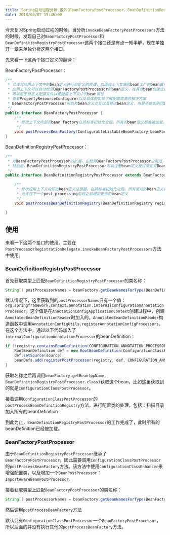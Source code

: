 ```yaml
---
title: Spring启动过程分析.番外(BeanFactoryPostProcessor、BeanDefinitionRegistryPostProcessor)
date: 2018/03/07 15:46:00
---
```


今天复习Spring启动过程的时候，当分析`invokeBeanFactoryPostProcessors`方法的时候，发现自己对`BeanFactoryPostProcessor`和`BeanDefinitionRegistryPostProcessor`这两个接口还是有点一知半解，现在单独开一章来单独分析这两个接口。
<!-- more -->
先来看一下这两个接口定义的翻译：

BeanFactoryPostProcessor：

```java
/**
 * 允许对应用上下文中的bean定义进行自定义的修改，以适应上下文底层bean工厂的bean属性值
 * 应用上下文可以自动检测BeanFactoryPostProcessor的bean定义，在其他bean创建之前应用BeanFactoryPostProcessor。
 * 可以用于自定义配置文件以便配置上下文中的bean属性
 * 查看PropertyResourceConfigurer以及具体的实现了解配置需要的解决方案
 * BeanFactoryPostProcessor可以和bean定义交互以及修改bean定义，但是不能实例化bean。否则会导致过早实例化，违反容器规则引起意外的副作用。如果需要和bean示例交互，可以考虑使用BeanPostProcessor来替代。
 */
public interface BeanFactoryPostProcessor {
	/**
	 * 修改上下文内部的bean factory在其标准初始化之后。所有的bean定义都会被加载，但是不会实例化。允许对bean定义重写或添加属性。
	 */
	void postProcessBeanFactory(ConfigurableListableBeanFactory beanFactory) throws BeansException;
}
```

BeanDefinitionRegistryPostProcessor：

```java
/**
 * 对BeanFactoryPostProcessor的扩展，在检测BeanFactoryPostProcessor之前进一步注册bean定义。
 * 特别是，BeanDefinitionRegistryPostProcessor可以注册bean定义反过来定义BeanFactoryPostProcessor实例。
 */
public interface BeanDefinitionRegistryPostProcessor extends BeanFactoryPostProcessor {

	/**
	 * 修改应用上下文内部的bean定义注册器，在其标准初始化之后。所有常规的bean定义都会被加载，但是没有bean被实例化。
	 * 允许在下一个post-processing阶段之前增加更多的bean定义
	 */
	void postProcessBeanDefinitionRegistry(BeanDefinitionRegistry registry) throws BeansException;

}
```

## 使用

来看一下这两个接口的使用。主要在`PostProcessorRegistrationDelegate.invokeBeanFactoryPostProcessors`方法中使用。

### BeanDefinitionRegistryPostProcessor

首先获取类型上匹配`BeanDefinitionRegistryPostProcessor`的类名称：

```java
String[] postProcessorNames = beanFactory.getBeanNamesForType(BeanDefinitionRegistryPostProcessor.class, true, false);
```

默认情况下，这里获取到的`postProcessorNames`只有一个值：`org.springframework.context.annotation.internalConfigurationAnnotationProcessor`。这个值是在`AnnotationConfigApplicationContext`创建过程中，创建`AnnotatedBeanDefinitionReader`时加入的。`AnnotatedBeanDefinitionReader`构造函数中调用`AnnotationConfigUtils.registerAnnotationConfigProcessors`，在这个方法中，通过以下代码加入了`internalConfigurationAnnotationProcessor`的beanDefinition：

```java
if (!registry.containsBeanDefinition(CONFIGURATION_ANNOTATION_PROCESSOR_BEAN_NAME)) {
	RootBeanDefinition def = new RootBeanDefinition(ConfigurationClassPostProcessor.class);
	def.setSource(source);
	beanDefs.add(registerPostProcessor(registry, def, CONFIGURATION_ANNOTATION_PROCESSOR_BEAN_NAME));
}
```

获取名称之后再调用`beanFactory.getBean(ppName, BeanDefinitionRegistryPostProcessor.class)`获取这个bean，比如这里获取到的就是`ConfigurationClassPostProcessor`。

接着调用`ConfigurationClassPostProcessor`的`postProcessBeanDefinitionRegistry`方法，进行配置类的处理，包括：扫描目录加入所有的beanDefinition

到此为止，`BeanDefinitionRegistryPostProcessor`的工作完成了，此时所有的beanDefinition已经被加载。

### BeanFactoryPostProcessor

由于`BeanDefinitionRegistryPostProcessor`继承了`BeanFactoryPostProcessor`，因此需要调用`ConfigurationClassPostProcessor`的`postProcessBeanFactory`方法。该方法中使用`ConfigurationClassEnhancer`来增强配置类，以及增加一个`BeanPostProcessor`：`ImportAwareBeanPostProcessor`。

接着获取类型上匹配`BeanFactoryPostProcessor`的类名称：

```java
String[] postProcessorNames = beanFactory.getBeanNamesForType(BeanFactoryPostProcessor.class, true, false);
```

然后调用`postProcessBeanFactory`方法

默认只有`ConfigurationClassPostProcessor`一个`BeanFactoryPostProcessor`，所以后面的并没有执行其他的`postProcessBeanFactory`方法。


